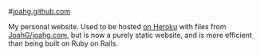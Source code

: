 #[joahg.github.com](http://www.joahg.com)

My personal website. Used to be hosted [on Heroku](http://joahg.herokuapp.com) with files from [JoahG/joahg.com](https://github.com/JoahG/joahg.com), but is now a purely static website, and is more efficient than being built on Ruby on Rails.